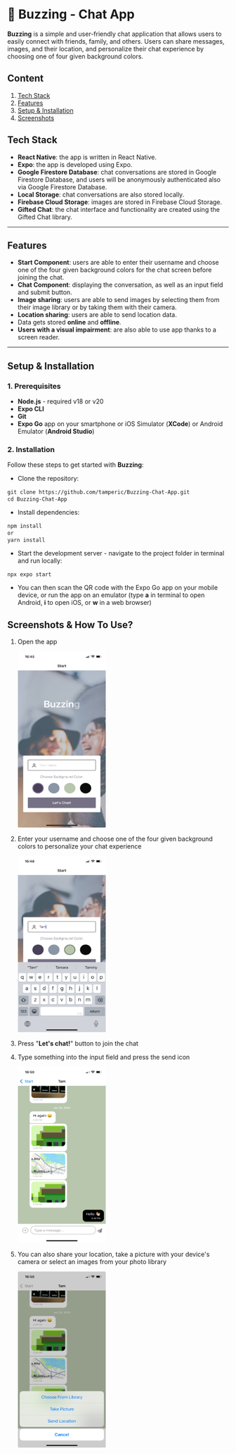 # 💬 **Buzzing - Chat App**

**Buzzing** is a simple and user-friendly chat application that allows users to easily connect with friends, family, and others. Users can share messages, images, and their location, and personalize their chat experience by choosing one of four given background colors.



## Content

1. [Tech Stack](#tech-stack)
2. [Features](#features)
3. [Setup & Installation](#setup--installation)
4. [Screenshots](#screenshots)

## Tech Stack

- **React Native**: the app is written in React Native.
- **Expo**: the app is developed using Expo. 
- **Google Firestore Database**: chat conversations are stored in Google Firestore Database, and users will be anonymously authenticated also via Google Firestore Database.
- **Local Storage**: chat conversations are also stored locally.
- **Firebase Cloud Storage**: images are stored in Firebase Cloud Storage.
- **Gifted Chat**: the chat interface and functionality are created using the Gifted Chat library.

---

## Features

- **Start Component**: users are able to enter their username and choose one of the four given background colors for the chat screen before joining the chat.
- **Chat Component**: displaying the conversation, as well as an input field and submit button.
- **Image sharing**: users are able to send images by selecting them from their image library or by taking them with their camera.
- **Location sharing**: users are able to send location data.
- Data gets stored **online** and **offline**.
- **Users with a visual impairment**: are also able to use app thanks to a screen reader.

---

## Setup & Installation

### 1. Prerequisites

- **Node.js** - required v18 or v20
- **Expo CLI**
- **Git**
- **Expo Go** app on your smartphone or iOS Simulator (**XCode**) or Android Emulator (**Android Studio**)

### 2. Installation

Follow these steps to get started with **Buzzing**:
- Clone the repository:
```
git clone https://github.com/tamperic/Buzzing-Chat-App.git
cd Buzzing-Chat-App
```
- Install dependencies:
```
npm install 
or
yarn install
```
-  Start the development server - navigate to the project folder in terminal and run locally:
```
npx expo start
```
- You can then scan the QR code with the Expo Go app on your mobile device, or run the app on an emulator (type **a** in terminal to open Android, **i** to open iOS, or **w** in a web browser)

## Screenshots & How To Use?

1. Open the app 

    <img src="assets/Screenshot_1.jpeg" alt="Start screen" width="200" height="400"/>

2. Enter your username and choose one of the four given background colors to personalize your chat experience

    <img src="assets/Screenshot_2.jpeg" alt="Start screen" width="200" height="400"/>

3. Press "**Let's chat!**" button to join the chat

4. Type something into the input field and press the send icon

    <img src="assets/Screenshot_3.jpeg" alt="Start screen" width="200" height="400"/>

5. You can also share your location, take a picture with your device's camera or select an images from your photo library

    <img src="assets/Screenshot_4.jpeg" alt="Start screen" width="200" height="400"/>